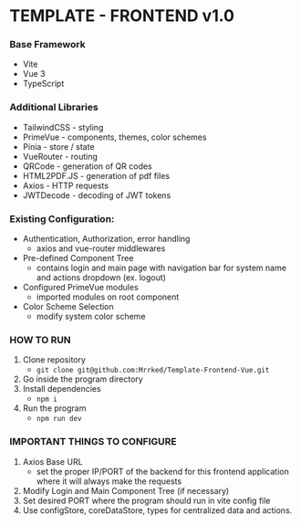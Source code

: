 # TEMPLATE - FRONTEND  v1.0
###  Base Framework
 - Vite
 - Vue 3
 - TypeScript

### Additional Libraries
- TailwindCSS - styling
- PrimeVue - components, themes, color schemes
- Pinia - store / state
- VueRouter - routing
- QRCode - generation of QR codes
- HTML2PDF.JS - generation of pdf files
- Axios - HTTP requests
- JWTDecode - decoding of JWT tokens

### Existing Configuration:
- Authentication, Authorization, error handling
	- axios and vue-router middlewares
- Pre-defined Component Tree
	- contains login and main page with navigation bar for system name and actions dropdown (ex. logout)
- Configured PrimeVue modules
	- imported modules on root component
- Color Scheme Selection
	- modify system color scheme

### HOW TO RUN

 1. Clone repository
	- `git clone git@github.com:Mrrked/Template-Frontend-Vue.git`
 2. Go inside the program directory
 3. Install dependencies
	- `npm i`
 4. Run the program
	-  `npm run dev`

### IMPORTANT THINGS TO CONFIGURE

 1. Axios Base URL
	- set the proper IP/PORT of the backend for this frontend application where it will always make the requests
 2. Modify Login and Main Component Tree (if necessary)
 3. Set desired PORT where the program should run in vite config file
 4. Use configStore, coreDataStore, types for centralized data and actions.
